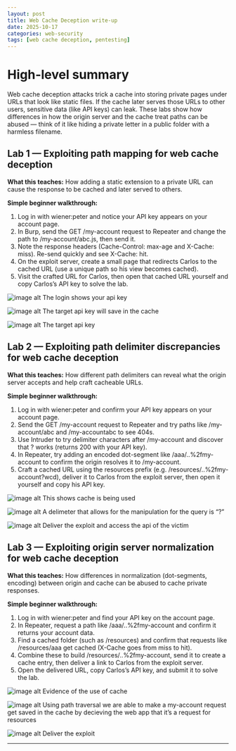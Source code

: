 ```yaml
---
layout: post
title: Web Cache Deception write-up
date: 2025-10-17
categories: web-security
tags: [web cache deception, pentesting]
---
```

# High-level summary

Web cache deception attacks trick a cache into storing private pages under URLs that look like static files. If the cache later serves those URLs to other users, sensitive data (like API keys) can leak. These labs show how differences in how the origin server and the cache treat paths can be abused — think of it like hiding a private letter in a public folder with a harmless filename.

## Lab 1 — Exploiting path mapping for web cache deception

**What this teaches:** How adding a static extension to a private URL can cause the response to be cached and later served to others.

**Simple beginner walkthrough:**

1. Log in with wiener:peter and notice your API key appears on your account page.
2. In Burp, send the GET /my-account request to Repeater and change the path to /my-account/abc.js, then send it.
3. Note the response headers (Cache-Control: max-age and X-Cache: miss). Re-send quickly and see X-Cache: hit.
4. On the exploit server, create a small page that redirects Carlos to the cached URL (use a unique path so his view becomes cached).
5. Visit the crafted URL for Carlos, then open that cached URL yourself and copy Carlos’s API key to solve the lab.

![image alt](https://github.com/Lispectree/web-sec/blob/b3f95b17ba2dfc2ed91f6abbb24eb11988ba3485/web-security-labs/labs/web-cache-deception/WEB%20DEC%20LAB1%20PHOTO1.jpg)
The login shows your api key


![image alt](https://github.com/Lispectree/web-sec/blob/62af85abe4e73c4cc28037eb5a79fb55d1b1c1a9/web-security-labs/labs/web-cache-deception/WEB%20DEC%20LAB1%20PHOTO2.jpg)
The target api key will save in the cache


![image alt](https://github.com/Lispectree/web-sec/blob/26b4a80bd2cc9b6ea59660cab2001a43510a4bbc/web-security-labs/labs/web-cache-deception/WEB%20DEC%20LAB1%20PHOTO3.jpg)
The target api key


## Lab 2 — Exploiting path delimiter discrepancies for web cache deception

**What this teaches:** How different path delimiters can reveal what the origin server accepts and help craft cacheable URLs.

**Simple beginner walkthrough:**

1. Log in with wiener:peter and confirm your API key appears on your account page.
2. Send the GET /my-account request to Repeater and try paths like /my-account/abc and /my-accountabc to see 404s.
3. Use Intruder to try delimiter characters after /my-account and discover that ? works (returns 200 with your API key).
4. In Repeater, try adding an encoded dot-segment like /aaa/..%2fmy-account to confirm the origin resolves it to /my-account.
5. Craft a cached URL using the resources prefix (e.g. /resources/..%2fmy-account?wcd), deliver it to Carlos from the exploit server, then open it yourself and copy his API key.

![image alt](https://github.com/Lispectree/web-sec/blob/8545e8d563946cb60744a0a5327112cc30882604/web-security-labs/labs/web-cache-deception/WEB%20DEC%20LAB2%20PHOTO1.jpg)
This shows cache is being used


![image alt](https://github.com/Lispectree/web-sec/blob/754a6026d3641990ef1bf31b807936afd28967b9/web-security-labs/labs/web-cache-deception/WEB%20DEC%20LAB2%20PHOTO2.jpg)
A delimeter that allows for the manipulation for the query is “?”


![image alt](https://github.com/Lispectree/web-sec/blob/08a4525a319e72768abeeb58319ae43a4734f418/web-security-labs/labs/web-cache-deception/WEB%20DEC%20LAB2%20PHOTO3.jpg)
Deliver the exploit and access the api of the victim

## Lab 3 — Exploiting origin server normalization for web cache deception

**What this teaches:** How differences in normalization (dot-segments, encoding) between origin and cache can be abused to cache private responses.

**Simple beginner walkthrough:**

1. Log in with wiener:peter and find your API key on the account page.
2. In Repeater, request a path like /aaa/..%2fmy-account and confirm it returns your account data.
3. Find a cached folder (such as /resources) and confirm that requests like /resources/aaa get cached (X-Cache goes from miss to hit).
4. Combine these to build /resources/..%2fmy-account, send it to create a cache entry, then deliver a link to Carlos from the exploit server.
5. Open the delivered URL, copy Carlos’s API key, and submit it to solve the lab.

 ![image alt](https://github.com/Lispectree/web-sec/blob/767da6895207f734158bcd4456234e6cc9abb591/web-security-labs/labs/web-cache-deception/WEB%20DEC%20LAB3%20PHOTO1.jpg)
 Evidence of the use of cache


  ![image alt](https://github.com/Lispectree/web-sec/blob/5b8d0094d968eec66716750003cf90900d7620ed/web-security-labs/labs/web-cache-deception/WEB%20DEC%20LAB3%20PHOTO2.jpg)
  Using path traversal we are able to make a my-account request get saved in the cache by decieving the web app that it’s a request for resources


  ![image alt](https://github.com/Lispectree/web-sec/blob/49044df8f22e0ad85d5919bb48353450ee38dd4f/web-security-labs/labs/web-cache-deception/WEB%20DEC%20LAB3%20PHOTO3.jpg)
  Deliver the exploit
 


---

